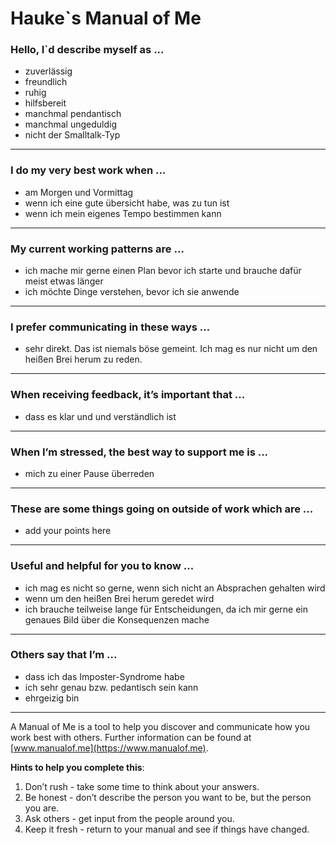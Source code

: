 # Hauke`s Manual of Me

### Hello, I`d describe myself as ...

- zuverlässig
- freundlich
- ruhig
- hilfsbereit
- manchmal pendantisch
- manchmal ungeduldig
- nicht der Smalltalk-Typ

---

### I do my very best work when ...

- am Morgen und Vormittag
- wenn ich eine gute übersicht habe, was zu tun ist
- wenn ich mein eigenes Tempo bestimmen kann

---

### My current working patterns are ...

- ich mache mir gerne einen Plan bevor ich starte und brauche dafür meist etwas länger
- ich möchte Dinge verstehen, bevor ich sie anwende

---

### I prefer communicating in these ways ...

- sehr direkt. Das ist niemals böse gemeint. Ich mag es nur nicht um den heißen Brei herum zu reden.

---

### When receiving feedback, it’s important that ...

- dass es klar und und verständlich ist

---

### When I’m stressed, the best way to support me is ...

- mich zu einer Pause überreden

---

### These are some things going on outside of work which are ...

- add your points here

---

### Useful and helpful for you to know ...

- ich mag es nicht so gerne, wenn sich nicht an Absprachen gehalten wird
- wenn um den heißen Brei herum geredet wird
- ich brauche teilweise lange für Entscheidungen, da ich mir gerne ein genaues Bild über die Konsequenzen mache

---

### Others say that I’m ...

- dass ich das Imposter-Syndrome habe
- ich sehr genau bzw. pedantisch sein kann
- ehrgeizig bin

---

A Manual of Me is a tool to help you discover and communicate how you work best with others.
Further information can be found at [www.manualof.me](https://www.manualof.me).

**Hints to help you complete this**:

1. Don’t rush - take some time to think about your answers.
2. Be honest - don’t describe the person you want to be, but the person you are.
3. Ask others - get input from the people around you.
4. Keep it fresh - return to your manual and see if things have changed.
